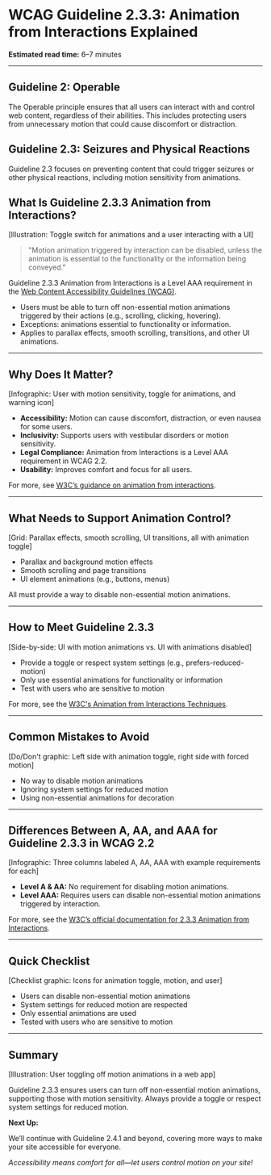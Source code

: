 <!--
title: WCAG Guideline 2.3.3: Animation from Interactions Explained
series: Making the Web Accessible for All
description: A practical guide to WCAG Guideline 2.3.3 (Animation from Interactions)—what it means, why it matters, and how to let users turn off non-essential animations triggered by their actions.
keywords: wcag 2.3.3, animation from interactions, accessibility, web standards, motion sensitivity, user control
image: wcag-2-3-3-animation-from-interactions.png
imageAlt: Illustration of a toggle switch for animations and a user interacting with a UI
status: draft
-->

# **WCAG Guideline 2.3.3: Animation from Interactions Explained**

**Estimated read time:** 6–7 minutes

---

## **Guideline 2: Operable**

The Operable principle ensures that all users can interact with and control web content, regardless of their abilities. This includes protecting users from unnecessary motion that could cause discomfort or distraction.

## **Guideline 2.3: Seizures and Physical Reactions**

Guideline 2.3 focuses on preventing content that could trigger seizures or other physical reactions, including motion sensitivity from animations.

## **What Is Guideline 2.3.3 Animation from Interactions?**

[Illustration: Toggle switch for animations and a user interacting with a UI]

> "Motion animation triggered by interaction can be disabled, unless the animation is essential to the functionality or the information being conveyed."

Guideline 2.3.3 Animation from Interactions is a Level AAA requirement in the [Web Content Accessibility Guidelines (WCAG)](https://www.w3.org/WAI/WCAG22/quickref/#animation-from-interactions).

- Users must be able to turn off non-essential motion animations triggered by their actions (e.g., scrolling, clicking, hovering).
- Exceptions: animations essential to functionality or information.
- Applies to parallax effects, smooth scrolling, transitions, and other UI animations.

---

## **Why Does It Matter?**

[Infographic: User with motion sensitivity, toggle for animations, and warning icon]

- **Accessibility:** Motion can cause discomfort, distraction, or even nausea for some users.
- **Inclusivity:** Supports users with vestibular disorders or motion sensitivity.
- **Legal Compliance:** Animation from Interactions is a Level AAA requirement in WCAG 2.2.
- **Usability:** Improves comfort and focus for all users.

For more, see [W3C’s guidance on animation from interactions](https://www.w3.org/WAI/WCAG22/Understanding/animation-from-interactions.html).

---

## **What Needs to Support Animation Control?**

[Grid: Parallax effects, smooth scrolling, UI transitions, all with animation toggle]

- Parallax and background motion effects
- Smooth scrolling and page transitions
- UI element animations (e.g., buttons, menus)

All must provide a way to disable non-essential motion animations.

---

## **How to Meet Guideline 2.3.3**

[Side-by-side: UI with motion animations vs. UI with animations disabled]

- Provide a toggle or respect system settings (e.g., prefers-reduced-motion)
- Only use essential animations for functionality or information
- Test with users who are sensitive to motion

For more, see the [W3C's Animation from Interactions Techniques](https://www.w3.org/WAI/WCAG22/Techniques/css/C39).

---

## **Common Mistakes to Avoid**

[Do/Don't graphic: Left side with animation toggle, right side with forced motion]

- No way to disable motion animations
- Ignoring system settings for reduced motion
- Using non-essential animations for decoration

---

## **Differences Between A, AA, and AAA for Guideline 2.3.3 in WCAG 2.2**

[Infographic: Three columns labeled A, AA, AAA with example requirements for each]

- **Level A & AA:** No requirement for disabling motion animations.
- **Level AAA:** Requires users can disable non-essential motion animations triggered by interaction.

For more, see the [W3C’s official documentation for 2.3.3 Animation from Interactions](https://www.w3.org/WAI/WCAG22/Understanding/animation-from-interactions.html).

---

## **Quick Checklist**

[Checklist graphic: Icons for animation toggle, motion, and user]

- Users can disable non-essential motion animations
- System settings for reduced motion are respected
- Only essential animations are used
- Tested with users who are sensitive to motion

---

## **Summary**

[Illustration: User toggling off motion animations in a web app]

Guideline 2.3.3 ensures users can turn off non-essential motion animations, supporting those with motion sensitivity. Always provide a toggle or respect system settings for reduced motion.

**Next Up:**

We’ll continue with Guideline 2.4.1 and beyond, covering more ways to make your site accessible for everyone.

*Accessibility means comfort for all—let users control motion on your site!*
